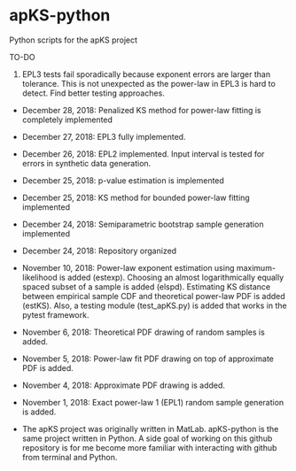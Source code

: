 # apKS-python
Python scripts for the apKS project

TO-DO

1) EPL3 tests fail sporadically because exponent errors are larger than tolerance.
This is not unexpected as the power-law in EPL3 is hard to detect. Find better testing approaches.

- December 28, 2018: Penalized KS method for power-law fitting is completely implemented
- December 27, 2018: EPL3 fully implemented.
- December 26, 2018: EPL2 implemented. Input interval is tested for errors in synthetic data generation.
- December 25, 2018: p-value estimation is implemented
- December 25, 2018: KS method for bounded power-law fitting implemented
- December 24, 2018: Semiparametric bootstrap sample generation implemented
- December 24, 2018: Repository organized
- November 10, 2018: Power-law exponent estimation using maximum-likelihood is added (estexp). Choosing an almost logarithmically equally spaced subset of a sample is added (elspd). Estimating KS distance between empirical sample CDF and theoretical power-law PDF is added (estKS). Also, a testing module (test_apKS.py) is added that works in the pytest framework.
- November 6, 2018: Theoretical PDF drawing of random samples is added.
- November 5, 2018: Power-law fit PDF drawing on top of approximate PDF is added.
- November 4, 2018: Approximate PDF drawing is added.
- November 1, 2018: Exact power-law 1 (EPL1) random sample generation is added.

- The apKS project was originally written in MatLab. apKS-python is the same project written in Python. A side goal of working on this github repository is for me become more familiar with interacting with github from terminal and Python.
